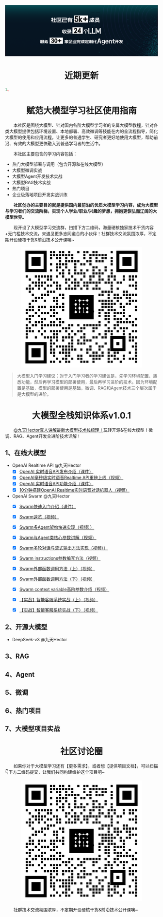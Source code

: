 <div align=center>
  <img src="./images/head-img.png" >
  <h1>近期更新</h1>
</div>

```js
1、
```

<div align=center>
  <h1>赋范大模型学习社区使用指南</h1>
</div>

&emsp;&emsp;本社区是围绕大模型、针对国内各阶大模型学习者的专属大模型教程，针对各类大模型提供包括环境设置、本地部署、高效微调等技能在内的全流程指导，简化大模型的使用和应用流程，让更多的普通学生、研究者更好地使用大模型，帮助前沿、有效的大模型更快融入到普通学习者的生活中。

&emsp;&emsp;本社区主要包含的学习内容包括：

* 热门大模型部署与调用（包含开源和在线大模型）
* 大模型微调实战
* 大模型Agent开发技术实战
* 大模型RAG技术实战
* 热门项目
* 企业级落地项目开发实战训练

&emsp;&emsp;**社区创办的主要目的就是提供国内最前沿的优质大模型学习内容，成为大模型与学习者们的交流阶梯，实现个人学业/职业/兴趣的梦想，拥抱更恢弘而辽阔的大模型世界。**

&emsp;&emsp;现开设了大模型学习交流群，扫描下方二维码，海量硬核独家技术干货内容+无门槛技术交流，来遇见更多志同道合的小伙伴！社群技术交流氛围浓厚，不定期开设硬核干货&前沿技术公开课噢~

<div align=center>
  <img src="./images/QRcode.png" >
</div>


>大模型入门学习建议：对于入门学习者的学习建议是，先学习环境配置、熟悉功能，然后再学习模型的部署使用，最后再学习进阶的技术。因为环境配置是基础，模型的部署使用是基础，微调、RAG和Agent技术三个层次属于是大模型的进阶。


<div align=center>
  <h1>大模型全栈知识体系v1.0.1</h1>
</div>

&emsp;&emsp;[@九天Hector真人讲解最新大模型技术栈梳理！](https://bilibili.com/video/BV1sR2mYeECv)玩转开源&在线大模型！微调、RAG、Agent开发全进阶技术详解！

## 1、在线大模型
- OpenAI Realtime API @九天Hector
  - [x] [OpenAI 实时语音API发布介绍（课件）](./Online-model/OpenAI-Realtime-API%20/OpenAI-Realtime-Release-Introduction.md)
  - [x] [OpenAI毫秒级实时语音Realtime API重磅上线（视频）](https://www.bilibili.com/video/BV1jpCoYqE4e)
  - [x] [OpenAI 实时语音API功能介绍（课件）](.Online-model/OpenAI-Realtime-API%20/OpenAI-Realtime-Function-Introduction.md)
  - [x] [10分钟搭建OpenAI Realtime实时语音对话机器人（视频）](https://www.bilibili.com/video/BV1NKCoYEEeh)

- OpenAI Swarm @九天Hector
  - [x] [Swarm快速入门介绍（课件）](/Online-model/OpenAI-swarm/OpenAI-swarm-Quick-Start-Introduction.md)
  - [x] [Swarm速览（视频）](https://www.bilibili.com/video/BV1s22aYREm1)
  - [x] [Swarm多Agent架构快速实现（视频））](https://www.bilibili.com/video/BV1ro2eYRE29?p=2)
  - [x] [Swarm与Agent类核心参数讲解（视频）](https://www.bilibili.com/video/BV1ro2eYRE29?p=3)
  - [x] [Swarm多轮对话与流式输出方法实现（视频））](https://www.bilibili.com/video/BV1ro2eYRE29?p=4)
  - [x] [Swarm instructions参数编写方法（视频）](https://www.bilibili.com/video/BV1ro2eYRE29?p=5)
  - [x] [Swarm外部函数调用方法（上）（视频）](https://www.bilibili.com/video/BV1ro2eYRE29?p=6)
  - [x] [Swarm外部函数调用方法（下）（视频）](https://www.bilibili.com/video/BV1ro2eYRE29?p=7)
  - [x] [Swarm context variable高阶参数介绍（视频）](https://www.bilibili.com/video/BV1ro2eYRE29?p=8)
  - [x] [【实战】智能客服系统实战（上）（视频）](https://www.bilibili.com/video/BV1ro2eYRE29?p=9)
  - [x] [【实战】智能客服系统实战（下）（视频）](https://www.bilibili.com/video/BV1ro2eYRE29?p=10)


## 2、开源大模型
- DeepSeek-v3 @九天Hector


## 3、RAG

## 4、Agent

## 5、微调

## 6、热门项目

## 7、大模型项目实战


<div align=center>
  <h1>社区讨论圈</h1>
</div>

&emsp;&emsp;如果你对于大模型学习还有【更多需求】，或者想【提供项目文档】，可以扫描👇下方二维码提交，让我们共同构建维护这个项目吧~

<div align=center>
   <img src="./images/QRcode.png" >
</div>

&emsp;&emsp;社群技术交流氛围浓厚，不定期开设硬核干货&前沿技术公开课噢~
